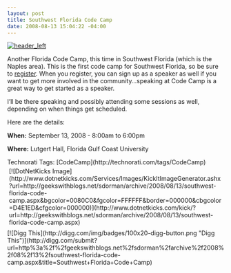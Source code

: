 ```yaml
---
layout: post
title: Southwest Florida Code Camp
date: 2008-08-13 15:04:22 -04:00
---
```


[![header_left](http://gwb.blob.core.windows.net/sdorman/WindowsLiveWriter/SouthwestFloridaCodeCamp_D203/header_left_thumb.jpg "header_left")](http://gwb.blob.core.windows.net/sdorman/WindowsLiveWriter/SouthwestFloridaCodeCamp_D203/header_left_2.jpg) 

Another Florida Code Camp, this time in Southwest Florida (which is the Naples area). This is the first code camp for Southwest Florida, so be sure to [register](http://66.252.228.222/CreateNewWizard.aspx "register"). When you register, you can sign up as a speaker as well if you want to get more involved in the community…speaking at Code Camp is a great way to get started as a speaker.

I’ll be there speaking and possibly attending some sessions as well, depending on when things get scheduled. 

Here are the details:

**When:** September 13, 2008 - 8:00am to 6:00pm

**Where:** Lutgert Hall, Florida Gulf Coast University
  <div style="padding-right: 0px; padding-left: 0px; float: none; padding-bottom: 0px; margin: 0px; padding-top: 0px; display: inline" id="scid:0767317B-992E-4b12-91E0-4F059A8CECA8:f3b8a8f8-6d10-48fe-be67-a9ac22ad779e" class="wlWriterSmartContent">Technorati Tags: [CodeCamp](http://technorati.com/tags/CodeCamp)</div><div class="wlWriterHeaderFooter" style="text-align:left; margin:0px; padding:4px 4px 4px 4px;">[![DotNetKicks Image](http://www.dotnetkicks.com/Services/Images/KickItImageGenerator.ashx?url=http://geekswithblogs.net/sdorman/archive/2008/08/13/southwest-florida-code-camp.aspx&bgcolor=0080C0&fgcolor=FFFFFF&border=000000&cbgcolor=D4E1ED&cfgcolor=000000)](http://www.dotnetkicks.com/kick/?url=http://geekswithblogs.net/sdorman/archive/2008/08/13/southwest-florida-code-camp.aspx)</div><div class="wlWriterHeaderFooter" style="text-align:left; margin:0px; padding:4px 0px 4px 0px;">[![Digg This](http://digg.com/img/badges/100x20-digg-button.png "Digg This")](http://digg.com/submit?url=http%3a%2f%2fgeekswithblogs.net%2fsdorman%2farchive%2f2008%2f08%2f13%2fsouthwest-florida-code-camp.aspx&title=Southwest+Florida+Code+Camp)</div>
